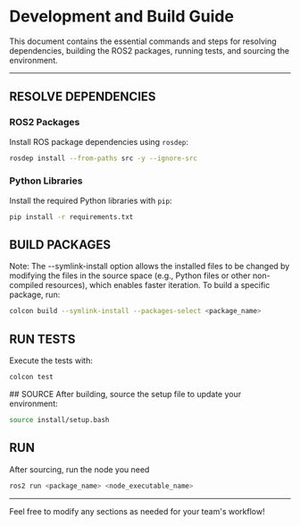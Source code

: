 # Development and Build Guide

This document contains the essential commands and steps for resolving dependencies, building the ROS2 packages, running tests, and sourcing the environment.

---

## RESOLVE DEPENDENCIES

### ROS2 Packages
Install ROS package dependencies using `rosdep`:

```bash
rosdep install --from-paths src -y --ignore-src
```

### Python Libraries
Install the required Python libraries with `pip`:
```bash
pip install -r requirements.txt
```

## BUILD PACKAGES
 Note: The --symlink-install option allows the installed files to be changed by modifying the files in the source space (e.g., Python files or other non-compiled resources), which enables faster iteration.
To build a specific package, run:

```bash
colcon build --symlink-install --packages-select <package_name>
```

## RUN TESTS
Execute the tests with:

```bash
colcon test
```

## SOURCE
After building, source the setup file to update your environment:

```bash
source install/setup.bash
```

## RUN
After sourcing, run the node you need

```bash
ros2 run <package_name> <node_executable_name>
```
---

Feel free to modify any sections as needed for your team's workflow!